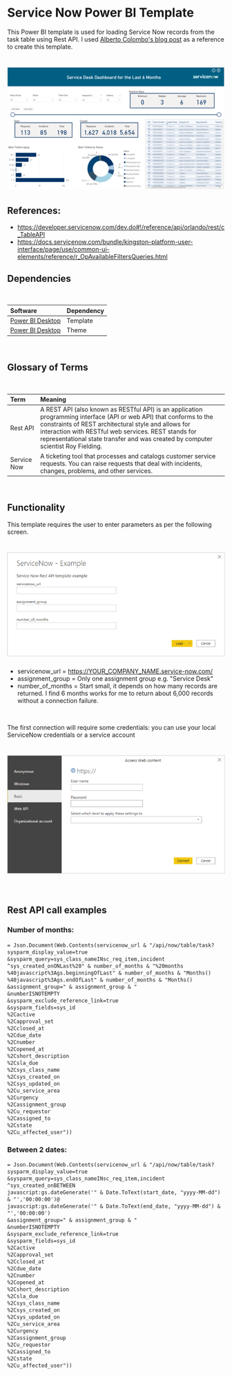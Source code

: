 # Service Now Power BI Template
  
This Power BI template is used for loading Service Now records from the task table using Rest API. I used [Alberto Colombo's blog post](https://blog.kofko.xyz/connect-servicenow-and-powerbi) as a reference to create this template.

<h1 align="left">
  <img src="ReadMe/screenshot.PNG" />
</h1>


## References:
* https://developer.servicenow.com/dev.do#!/reference/api/orlando/rest/c_TableAPI
* https://docs.servicenow.com/bundle/kingston-platform-user-interface/page/use/common-ui-elements/reference/r_OpAvailableFiltersQueries.html


## Dependencies
<br>
  
|Software                                   |Dependency                 |
|:------------------------------------------|:--------------------------|
|[Power BI Desktop](https://powerbi.microsoft.com/en-us/downloads/)|Template|
|[Power BI Desktop](https://community.powerbi.com/t5/Themes-Gallery/University-of-Melbourne/td-p/163417)|Theme|
<br>

## Glossary of Terms
<br>
  
| Term                      | Meaning                                                                                  |
|:--------------------------|:-----------------------------------------------------------------------------------------|
| Rest API       |A REST API (also known as RESTful API) is an application programming interface (API or web API) that conforms to the constraints of REST architectural style and allows for interaction with RESTful web services. REST stands for representational state transfer and was created by computer scientist Roy Fielding.|
| Service Now   |A ticketing tool that processes and catalogs customer service requests. You can raise requests that deal with incidents, changes, problems, and other services.|

<br>


## Functionality 
This template requires the user to enter parameters as per the following screen.

<h1 align="left">
  <img src="ReadMe/template_parameters.PNG" />
</h1>

* servicenow_url = https://YOUR_COMPANY_NAME.service-now.com/
* assignment_group = Only one assignment group e.g. "Service Desk"
* number_of_months = Start small, it depends on how many records are returned. I find 6 months works for me to return about 6,000 records without a connection failure.

<br>

The first connection will require some credentials: you can use your local ServiceNow credentials or a service account

<h1 align="left">
  <img src="ReadMe/credentials.PNG" />
</h1>

<br>
  
## Rest API call examples

### Number of months:

```
= Json.Document(Web.Contents(servicenow_url & "/api/now/table/task?
sysparm_display_value=true
&sysparm_query=sys_class_nameINsc_req_item,incident
^sys_created_onONLast%20" & number_of_months & "%20months
%40javascript%3Ags.beginningOfLast" & number_of_months & "Months()
%40javascript%3Ags.endOfLast" & number_of_months & "Months()
&assignment_group=" & assignment_group & "
&numberISNOTEMPTY
&sysparm_exclude_reference_link=true
&sysparm_fields=sys_id
%2Cactive
%2Capproval_set
%2Cclosed_at
%2Cdue_date
%2Cnumber
%2Copened_at
%2Cshort_description
%2Csla_due
%2Csys_class_name
%2Csys_created_on
%2Csys_updated_on
%2Cu_service_area
%2Curgency
%2Cassignment_group
%2Cu_requestor
%2Cassigned_to
%2Cstate
%2Cu_affected_user"))
```

### Between 2 dates:

```
= Json.Document(Web.Contents(servicenow_url & "/api/now/table/task?
sysparm_display_value=true
&sysparm_query=sys_class_nameINsc_req_item,incident
^sys_created_onBETWEEN
javascript:gs.dateGenerate('" & Date.ToText(start_date, "yyyy-MM-dd") & "','00:00:00')@
javascript:gs.dateGenerate('" & Date.ToText(end_date, "yyyy-MM-dd") & "','00:00:00')
&assignment_group=" & assignment_group & "
&numberISNOTEMPTY
&sysparm_exclude_reference_link=true
&sysparm_fields=sys_id
%2Cactive
%2Capproval_set
%2Cclosed_at
%2Cdue_date
%2Cnumber
%2Copened_at
%2Cshort_description
%2Csla_due
%2Csys_class_name
%2Csys_created_on
%2Csys_updated_on
%2Cu_service_area
%2Curgency
%2Cassignment_group
%2Cu_requestor
%2Cassigned_to
%2Cstate
%2Cu_affected_user"))
```
